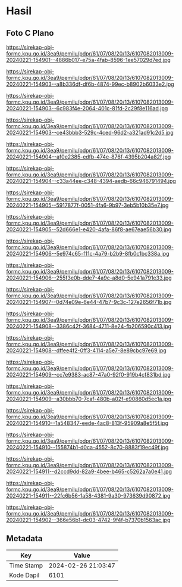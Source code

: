# Hasil

## Foto C Plano

https://sirekap-obj-formc.kpu.go.id/3ea9/pemilu/pdpr/61/07/08/20/13/6107082013009-20240221-154901--4886b017-e75a-4fab-8596-1ee57029d7ed.jpg

https://sirekap-obj-formc.kpu.go.id/3ea9/pemilu/pdpr/61/07/08/20/13/6107082013009-20240221-154903--a8b336df-df6b-4874-99ec-b8902b6033e2.jpg

https://sirekap-obj-formc.kpu.go.id/3ea9/pemilu/pdpr/61/07/08/20/13/6107082013009-20240221-154903--6c983f4e-2064-401c-81fd-2c29f8e116ad.jpg

https://sirekap-obj-formc.kpu.go.id/3ea9/pemilu/pdpr/61/07/08/20/13/6107082013009-20240221-154903--ce43bbb3-529c-4ced-96d2-a321ad91c2d5.jpg

https://sirekap-obj-formc.kpu.go.id/3ea9/pemilu/pdpr/61/07/08/20/13/6107082013009-20240221-154904--af0e2385-edfb-474e-876f-4395b204a82f.jpg

https://sirekap-obj-formc.kpu.go.id/3ea9/pemilu/pdpr/61/07/08/20/13/6107082013009-20240221-154904--c33a44ee-c348-4394-aedb-66c946791494.jpg

https://sirekap-obj-formc.kpu.go.id/3ea9/pemilu/pdpr/61/07/08/20/13/6107082013009-20240221-154905--5917877f-0051-4fa6-9b97-3eb5b10b35e7.jpg

https://sirekap-obj-formc.kpu.go.id/3ea9/pemilu/pdpr/61/07/08/20/13/6107082013009-20240221-154905--52d666e1-e420-4afa-86f8-ae67eae56b30.jpg

https://sirekap-obj-formc.kpu.go.id/3ea9/pemilu/pdpr/61/07/08/20/13/6107082013009-20240221-154906--5e974c65-f11c-4a79-b2b9-8fb0c1bc338a.jpg

https://sirekap-obj-formc.kpu.go.id/3ea9/pemilu/pdpr/61/07/08/20/13/6107082013009-20240221-154906--255f3e0b-dde7-4a9c-a8d0-5e941a791e33.jpg

https://sirekap-obj-formc.kpu.go.id/3ea9/pemilu/pdpr/61/07/08/20/13/6107082013009-20240221-154907--0d74e09e-6e44-47b7-9c3c-127e2656f71b.jpg

https://sirekap-obj-formc.kpu.go.id/3ea9/pemilu/pdpr/61/07/08/20/13/6107082013009-20240221-154908--3386c42f-3684-4711-8e24-fb206590c413.jpg

https://sirekap-obj-formc.kpu.go.id/3ea9/pemilu/pdpr/61/07/08/20/13/6107082013009-20240221-154908--dffee4f2-0ff3-4114-a5e7-8e89cbc97e69.jpg

https://sirekap-obj-formc.kpu.go.id/3ea9/pemilu/pdpr/61/07/08/20/13/6107082013009-20240221-154909--cc7e9383-ac87-47a0-92f0-919b4cf831bd.jpg

https://sirekap-obj-formc.kpu.go.id/3ea9/pemilu/pdpr/61/07/08/20/13/6107082013009-20240221-154909--a30bbb70-7caf-480b-a02f-e90860d5ec1a.jpg

https://sirekap-obj-formc.kpu.go.id/3ea9/pemilu/pdpr/61/07/08/20/13/6107082013009-20240221-154910--1a548347-eede-4ac8-813f-95909a8e5f5f.jpg

https://sirekap-obj-formc.kpu.go.id/3ea9/pemilu/pdpr/61/07/08/20/13/6107082013009-20240221-154910--155874b1-d0ca-4552-8c70-8883f19ec49f.jpg

https://sirekap-obj-formc.kpu.go.id/3ea9/pemilu/pdpr/61/07/08/20/13/6107082013009-20240221-154911--d2ccd9dd-82a9-4bee-b465-c5262a7a0e41.jpg

https://sirekap-obj-formc.kpu.go.id/3ea9/pemilu/pdpr/61/07/08/20/13/6107082013009-20240221-154911--22fc6b56-1a58-4381-9a30-973639d90872.jpg

https://sirekap-obj-formc.kpu.go.id/3ea9/pemilu/pdpr/61/07/08/20/13/6107082013009-20240221-154902--366e56b1-dc03-4742-9f4f-b7370b1563ac.jpg


## Metadata

| Key        | Value               |
| ---------- | ------------------- |
| Time Stamp | 2024-02-26 21:03:47 |
| Kode Dapil | 6101                |




